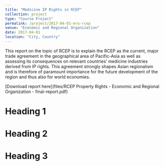 ```yaml
---
title: "Medicine IP Rights in RCEP"
collection: project
type: "Course Project"
permalink: /project/2017-04-01-ero-rcep
venue: "Economic and Regional Organization"
date: 2017-04-01
location: "City, Country"
---
```


This report on the topic of RCEP is to explain the RCEP as the current, major trade agreement in the geographical area of Pacific-Asia as well as assessing its consequences on relevant countries’ medicine industries derived from IP rights. This agreement strongly shapes Asian regionalism and is therefore of paramount importance for the future development of the region and thus
also for world economies.

[Download report here](files/RCEP Property Rights - Economic and Regional Organization - final-report.pdf)

Heading 1
======

Heading 2
======

Heading 3
======
